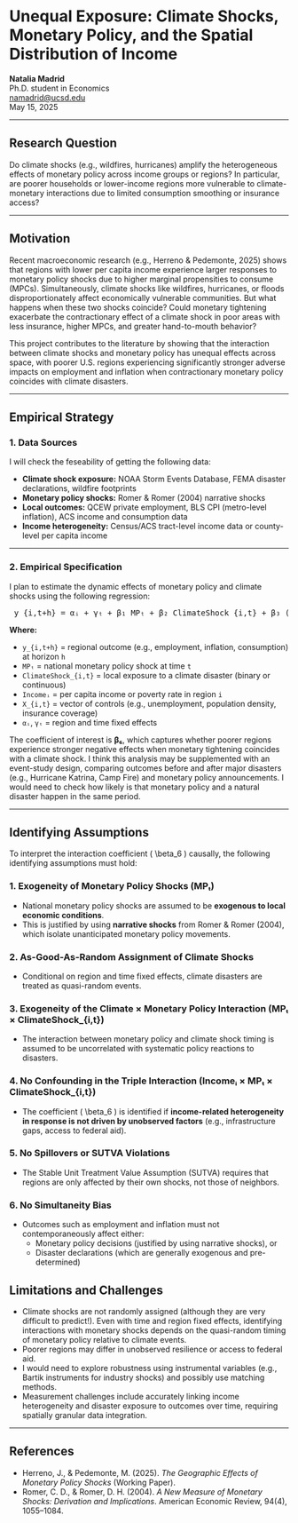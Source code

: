 # Unequal Exposure: Climate Shocks, Monetary Policy, and the Spatial Distribution of Income

**Natalia Madrid**  
Ph.D. student in Economics  
namadrid@ucsd.edu  
May 15, 2025

---

## Research Question

Do climate shocks (e.g., wildfires, hurricanes) amplify the heterogeneous effects of monetary policy across income groups or regions? In particular, are poorer households or lower-income regions more vulnerable to climate-monetary interactions due to limited consumption smoothing or insurance access?

---

## Motivation

Recent macroeconomic research (e.g., Herreno & Pedemonte, 2025) shows that regions with lower per capita income experience larger responses to monetary policy shocks due to higher marginal propensities to consume (MPCs). Simultaneously, climate shocks like wildfires, hurricanes, or floods disproportionately affect economically vulnerable communities. But what happens when these two shocks coincide? Could monetary tightening exacerbate the contractionary effect of a climate shock in poor areas with less insurance, higher MPCs, and greater hand-to-mouth behavior?

This project contributes to the literature by showing that the interaction between climate shocks and monetary policy has unequal effects across space, with poorer U.S. regions experiencing significantly stronger adverse impacts on employment and inflation when contractionary monetary policy coincides with climate disasters.

---

## Empirical Strategy

### 1. Data Sources

I will check the feseability of getting the following data:

- **Climate shock exposure:** NOAA Storm Events Database, FEMA disaster declarations, wildfire footprints  
- **Monetary policy shocks:** Romer & Romer (2004) narrative shocks  
- **Local outcomes:** QCEW private employment, BLS CPI (metro-level inflation), ACS income and consumption data  
- **Income heterogeneity:** Census/ACS tract-level income data or county-level per capita income  

---

### 2. Empirical Specification

 I plan to estimate the dynamic effects of monetary policy and climate shocks using the following regression:

<pre> y_{i,t+h} = αᵢ + γₜ + β₁ MPₜ + β₂ ClimateShock_{i,t} + β₃ (MPₜ × ClimateShock_{i,t}) + β₄ X_{i,t} + β₅ (Incomeᵢ × ClimateShock_{i,t}) + β₆ (Incomeᵢ × MPₜ × ClimateShock_{i,t}) + ε_{i,t+h} </pre>

**Where:**

- `y_{i,t+h}` = regional outcome (e.g., employment, inflation, consumption) at horizon `h`
- `MPₜ` = national monetary policy shock at time `t`
- `ClimateShock_{i,t}` = local exposure to a climate disaster (binary or continuous)
- `Incomeᵢ` = per capita income or poverty rate in region `i`
- `X_{i,t}` = vector of controls (e.g., unemployment, population density, insurance coverage)
- `αᵢ`, `γₜ` = region and time fixed effects

The coefficient of interest is **β₆**, which captures whether poorer regions experience stronger negative effects when monetary tightening coincides with a climate shock. I think this analysis may be supplemented with an event-study design, comparing outcomes before and after major disasters (e.g., Hurricane Katrina, Camp Fire) and monetary policy announcements. I would need to check how likely is that monetary policy and a natural disaster happen in the same period.

---

## Identifying Assumptions

To interpret the interaction coefficient \( \beta_6 \) causally, the following identifying assumptions must hold:

### 1. **Exogeneity of Monetary Policy Shocks (MPₜ)**
- National monetary policy shocks are assumed to be **exogenous to local economic conditions**.
- This is justified by using **narrative shocks** from Romer & Romer (2004), which isolate unanticipated monetary policy movements.

### 2. **As-Good-As-Random Assignment of Climate Shocks**
- Conditional on region and time fixed effects, climate disasters are treated as quasi-random events.

### 3. **Exogeneity of the Climate × Monetary Policy Interaction (MPₜ × ClimateShock_{i,t})**
- The interaction between monetary policy and climate shock timing is assumed to be uncorrelated with systematic policy reactions to disasters.

### 4. **No Confounding in the Triple Interaction (Incomeᵢ × MPₜ × ClimateShock_{i,t})**
- The coefficient \( \beta_6 \) is identified if **income-related heterogeneity in response is not driven by unobserved factors** (e.g., infrastructure gaps, access to federal aid).

### 5. **No Spillovers or SUTVA Violations**
- The Stable Unit Treatment Value Assumption (SUTVA) requires that regions are only affected by their own shocks, not those of neighbors.

### 6. **No Simultaneity Bias**
- Outcomes such as employment and inflation must not contemporaneously affect either:
  - Monetary policy decisions (justified by using narrative shocks), or
  - Disaster declarations (which are generally exogenous and pre-determined)


## Limitations and Challenges

- Climate shocks are not randomly assigned (although they are very difficult to predict!). Even with time and region fixed effects, identifying interactions with monetary shocks depends on the quasi-random timing of monetary policy relative to climate events.
- Poorer regions may differ in unobserved resilience or access to federal aid.
- I would need to explore robustness using instrumental variables (e.g., Bartik instruments for industry shocks) and possibly use matching methods.
- Measurement challenges include accurately linking income heterogeneity and disaster exposure to outcomes over time, requiring spatially granular data integration.

---

## References

- Herreno, J., & Pedemonte, M. (2025). *The Geographic Effects of Monetary Policy Shocks* (Working Paper).
- Romer, C. D., & Romer, D. H. (2004). *A New Measure of Monetary Shocks: Derivation and Implications*. American Economic Review, 94(4), 1055–1084.



